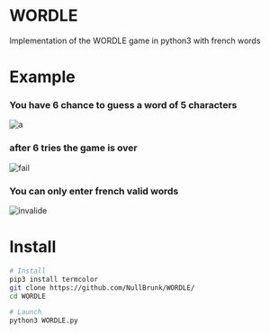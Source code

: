 # WORDLE
Implementation of the WORDLE game in python3 with french words

# Example

### You have 6 chance to guess a word of 5 characters
![a](https://user-images.githubusercontent.com/106782577/203389397-1aba4280-98a1-48e1-bd3e-f0e51da61636.png)

### after 6 tries the game is over
![fail](https://user-images.githubusercontent.com/106782577/203389404-f7f2d85c-2354-447a-8d8f-ff1b5f9f764b.png)

### You can only enter french valid words
![invalide](https://user-images.githubusercontent.com/106782577/203389409-39825602-99c7-402d-a1f4-fb3490114f48.png)

# Install 

```bash
# Install
pip3 install termcolor
git clone https://github.com/NullBrunk/WORDLE/
cd WORDLE

# Launch
python3 WORDLE.py
```
